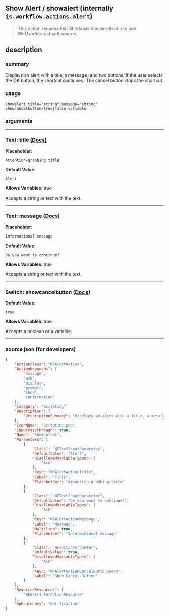 
## Show Alert / showalert (internally `is.workflow.actions.alert`)

> This action requires that Shortcuts has permission to use WFUserInteractionResource.


## description

### summary

Displays an alert with a title, a message, and two buttons. If the user selects the OK button, the shortcut continues. The cancel button stops the shortcut.


### usage
```
showalert title="string" message="string" showcancelbutton=true|false|variable
```

### arguments

---

### Text: title [(Docs)](https://pfgithub.github.io/shortcutslang/gettingstarted#text-field)
**Placeholder**:
```
Attention-grabbing title
```
**Default Value**:
```
Alert
```
**Allows Variables**: true



Accepts a string 
or text
with the text.

---

### Text: message [(Docs)](https://pfgithub.github.io/shortcutslang/gettingstarted#text-field)
**Placeholder**:
```
Informational message
```
**Default Value**:
```
Do you want to continue?
```
**Allows Variables**: true



Accepts a string 
or text
with the text.

---

### Switch: showcancelbutton [(Docs)](https://pfgithub.github.io/shortcutslang/gettingstarted#switch-or-expanding-or-boolean-fields)
**Default Value**:
```
true
```
**Allows Variables**: true



Accepts a boolean
or a variable.

---

### source json (for developers)

```json
{
	"ActionClass": "WFAlertAction",
	"ActionKeywords": [
		"message",
		"ask",
		"display",
		"prompt",
		"show",
		"confirmation"
	],
	"Category": "Scripting",
	"Description": {
		"DescriptionSummary": "Displays an alert with a title, a message, and two buttons. If the user selects the OK button, the shortcut continues. The cancel button stops the shortcut."
	},
	"IconName": "Scripting.png",
	"InputPassthrough": true,
	"Name": "Show Alert",
	"Parameters": [
		{
			"Class": "WFTextInputParameter",
			"DefaultValue": "Alert",
			"DisallowedVariableTypes": [
				"Ask"
			],
			"Key": "WFAlertActionTitle",
			"Label": "Title",
			"Placeholder": "Attention-grabbing title"
		},
		{
			"Class": "WFTextInputParameter",
			"DefaultValue": "Do you want to continue?",
			"DisallowedVariableTypes": [
				"Ask"
			],
			"Key": "WFAlertActionMessage",
			"Label": "Message",
			"Multiline": true,
			"Placeholder": "Informational message"
		},
		{
			"Class": "WFSwitchParameter",
			"DefaultValue": true,
			"DisallowedVariableTypes": [
				"Ask"
			],
			"Key": "WFAlertActionCancelButtonShown",
			"Label": "Show Cancel Button"
		}
	],
	"RequiredResources": [
		"WFUserInteractionResource"
	],
	"Subcategory": "Notification"
}
```
